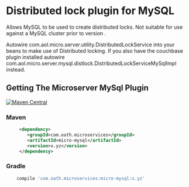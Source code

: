 # Distributed lock plugin for MySQL

Allows MySQL to be used to create distributed locks. Not suitable for use against a MySQL cluster prior to version .

Autowire com.aol.micro.server.utility.DistributedLockService into your beans to make use of Distributed locking. If you also have the couchbase plugin installed autowire com.aol.micro.server.mysql.distlock.DistributedLockServiceMySqlImpl instead.

## Getting The Microserver MySql Plugin

[![Maven Central](https://maven-badges.herokuapp.com/maven-central/com.oath.microservices/micro-mysql/badge.svg)](https://maven-badges.herokuapp.com/maven-central/com.oath.microservices/micro-mysql)

### Maven 
```xml
     <dependency>
        <groupId>com.oath.microservices</groupId>  
        <artifactId>micro-mysql</artifactId>
        <version>x.yz</version>
     </dependency>
```
### Gradle
```groovy
    compile 'com.oath.microservices:micro-mysql:x.yz'
```